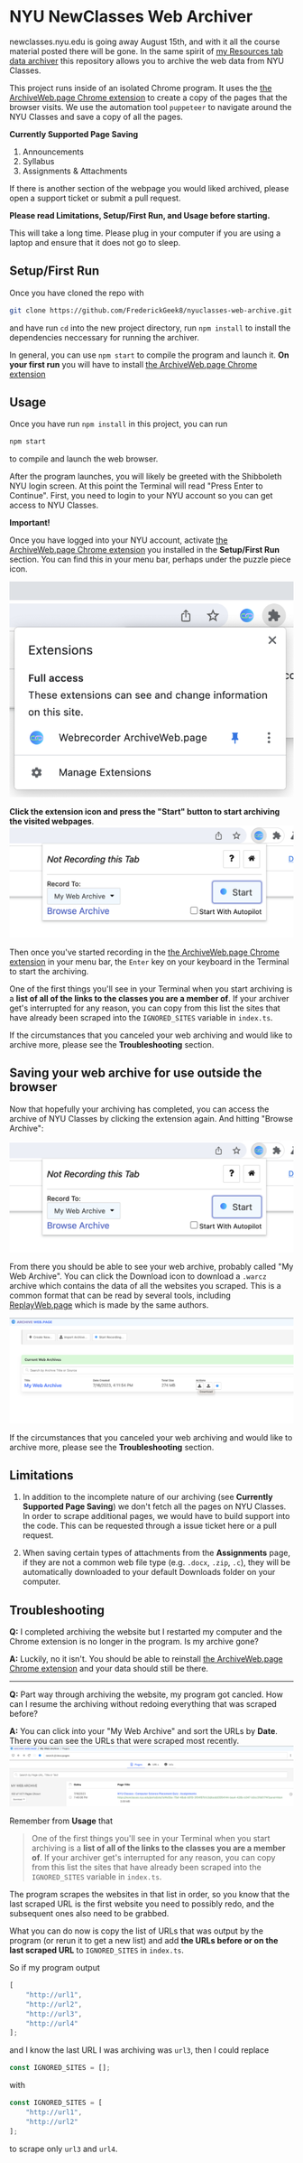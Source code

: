 # NYU NewClasses Web Archiver

newclasses.nyu.edu is going away August 15th, and with it all the course
material posted there will be gone. In the same spirit of
[my Resources tab data archiver](https://github.com/FrederickGeek8/nyuclasses-resource-scraper)
this repository allows you to archive the web data from NYU Classes.

This project runs inside of an isolated Chrome program. It uses the
[the ArchiveWeb.page Chrome extension](https://archiveweb.page/) to create a
copy of the pages that the browser visits. We use the automation tool `puppeteer`
to navigate around the NYU Classes and save a copy of all the pages.

**Currently Supported Page Saving**

1. Announcements
2. Syllabus
3. Assignments & Attachments

If there is another section of the webpage you would liked archived, please
open a support ticket or submit a pull request.

**Please read Limitations, Setup/First Run, and Usage before starting.**

This will take a long time. Please plug in your computer if you are using a laptop and ensure that it does not go to sleep.

## Setup/First Run

Once you have cloned the repo with
```bash
git clone https://github.com/FrederickGeek8/nyuclasses-web-archive.git
```
and have run `cd` into the new project directory, run `npm install` to install the dependencies neccessary for running the archiver.

In general, you can use `npm start` to compile the program and launch it.
**On your first run** you will have to install [the ArchiveWeb.page Chrome extension](https://archiveweb.page/)

## Usage

Once you have run `npm install` in this project, you can run

```bash
npm start
```

to compile and launch the web browser.

After the program launches, you will likely be greeted with the Shibboleth NYU
login screen. At this point the Terminal will read "Press Enter to Continue".
First, you need to login to your NYU account so you can get access to NYU Classes.

**Important!**

Once you have logged into your NYU account, activate [the ArchiveWeb.page Chrome extension](https://archiveweb.page/)
you installed in the **Setup/First Run** section. You can find this in your menu
bar, perhaps under the puzzle piece icon.

![Screenshot of the Menu Bar under the puzzle piece icon](meta/menu-bar-screenshot.png)

**Click the extension icon and press the "Start" button to start archiving the visited webpages**.
![Screenshot of the "Start" recording button in ArchiveWeb.page](meta/start-recording-screenshot.png)

Then once you've started recording in the
[the ArchiveWeb.page Chrome extension](https://archiveweb.page/) in your menu
bar, the `Enter` key on your keyboard in the Terminal to start the archiving.

One of the first things you'll see in your Terminal when you start archiving is
a **list of all of the links to the classes you are a member of**. If your
archiver get's interrupted for any reason, you can copy from this list the
sites that have already been scraped into the `IGNORED_SITES` variable in
`index.ts`.

If the circumstances that you canceled your web archiving and would like to
archive more, please see the **Troubleshooting** section.

## Saving your web archive for use outside the browser

Now that hopefully your archiving has completed, you can access the archive
of NYU Classes by clicking the extension again. And hitting "Browse Archive":

![Screenshot of the "Browse Archive" button in the extension menu](meta/start-recording-screenshot.png)

From there you should be able to see your web archive, probably called
"My Web Archive". You can click the Download icon to download a `.warcz` archive
which contains the data of all the websites you scraped. This is a common format
that can be read by several tools, including
[ReplayWeb.page](https://webrecorder.net/tools#replaywebpage) which is made by
the same authors.

![Screenshot of clicking "Browse Archive" and listing your web recordings](meta/my-recordings-screenshot.png)

If the circumstances that you canceled your web archiving and would like to
archive more, please see the **Troubleshooting** section.

## Limitations

1. In addition to the incomplete nature of our archiving
   (see **Currently Supported Page Saving**) we don't fetch all the pages on NYU
   Classes. In order to scrape additional pages, we would have to build support
   into the code. This can be requested through a issue ticket here or a pull request.

2. When saving certain types of attachments from the **Assignments** page, if
   they are not a common web file type (e.g. `.docx`, `.zip`, `.c`), they will
   be automatically downloaded to your default Downloads folder on your computer.

## Troubleshooting

**Q:** I completed archiving the website but I restarted my computer and the
Chrome extension is no longer in the program. Is my archive gone?

**A:** Luckily, no it isn't. You should be able to reinstall [the ArchiveWeb.page Chrome extension](https://archiveweb.page/)
and your data should still be there.

---

**Q:** Part way through archiving the website, my program got cancled. How can
I resume the archiving without redoing everything that was scraped before?

**A:** You can click into your "My Web Archive" and sort the URLs by **Date**.
There you can see the URLs that were scraped most recently. 
![Screenshot of sorting the URLs in the archive by Date](meta/sortby-date-screenshot.png)

Remember from
**Usage** that

> One of the first things you'll see in your Terminal when you start archiving is
> a **list of all of the links to the classes you are a member of**. If your
> archiver get's interrupted for any reason, you can copy from this list the
> sites that have already been scraped into the `IGNORED_SITES` variable in
> `index.ts`.

The program scrapes the websites in that list in order, so you know that the
last scraped URL is the first website you need to possibly redo, and the
subsequent ones also need to be grabbed.

What you can do now is copy the list of URLs that was output by the program
(or rerun it to get a new list) and add **the URLs before or on the last scraped URL**
to `IGNORED_SITES` in `index.ts`.

So if my program output

```javascript
[
    "http://url1",
    "http://url2",
    "http://url3",
    "http://url4"
];
```

and I know the last URL I was archiving was `url3`, then I could replace

```javascript
const IGNORED_SITES = [];
```

with

```javascript
const IGNORED_SITES = [
    "http://url1",
    "http://url2"
];
```

to scrape only `url3` and `url4`.
